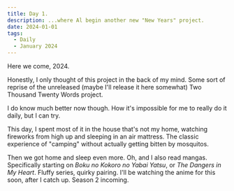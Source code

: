```yaml
---
title: Day 1.
description: ...where Al begin another new "New Years" project.
date: 2024-01-01
tags:
  - Daily
  - January 2024
---
```

Here we come, 2024.

Honestly, I only thought of this project in the back of my mind. Some sort of reprise of the unreleased (maybe I'll release it here somewhat) Two Thousand Twenty Words project.

I do know much better now though. How it's impossible for me to really do it daily, but I can try.

This day, I spent most of it in the house that's not my home, watching fireworks from high up and sleeping in an air mattress. The classic experience of "camping" without actually getting bitten by mosquitos.

Then we got home and sleep even more. Oh, and I also read mangas. Specifically starting on *Boku no Kokoro no Yabai Yatsu*, or *The Dangers in My Heart*. Fluffy series, quirky pairing. I'll be watching the anime for this soon, after I catch up. Season 2 incoming.
